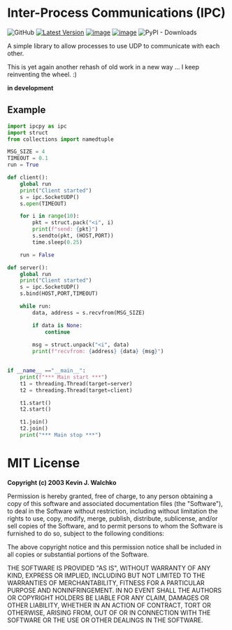# Inter-Process Communications (IPC)
![GitHub](https://img.shields.io/github/license/MomsFriendlyRobotCompany/ipc)
[![Latest Version](https://img.shields.io/pypi/v/ipcpy.svg)](https://pypi.python.org/pypi/ipcpy/)
[![image](https://img.shields.io/pypi/pyversions/ipcpy.svg)](https://pypi.python.org/pypi/ipcpy)
[![image](https://img.shields.io/pypi/format/ipcpy.svg)](https://pypi.python.org/pypi/ipcpy)
![PyPI - Downloads](https://img.shields.io/pypi/dm/ipcpy?color=aqua)


A simple library to allow processes to use UDP to communicate
with each other.

This is yet again another rehash of old work in a new way ... I keep
reinventing the wheel. :)

**in development**

## Example

``` python
import ipcpy as ipc
import struct
from collections import namedtuple

MSG_SIZE = 4
TIMEOUT = 0.1
run = True

def client():
    global run
    print("Client started")
    s = ipc.SocketUDP()
    s.open(TIMEOUT)

    for i in range(10):
        pkt = struct.pack("<i", i)
        print(f"send: {pkt}")
        s.sendto(pkt, (HOST,PORT))
        time.sleep(0.25)

    run = False

def server():
    global run
    print("Client started")
    s = ipc.SocketUDP()
    s.bind(HOST,PORT,TIMEOUT)

    while run:
        data, address = s.recvfrom(MSG_SIZE)

        if data is None:
            continue
            
        msg = struct.unpack("<i", data)
        print(f"recvfrom: {address} {data} {msg}")
                

if __name__ =="__main__":
    print(f"*** Main start ***")
    t1 = threading.Thread(target=server)
    t2 = threading.Thread(target=client)

    t1.start()
    t2.start()

    t1.join()
    t2.join()
    print("*** Main stop ***")
```

# MIT License

**Copyright (c) 2003 Kevin J. Walchko**

Permission is hereby granted, free of charge, to any person obtaining a copy
of this software and associated documentation files (the "Software"), to deal
in the Software without restriction, including without limitation the rights
to use, copy, modify, merge, publish, distribute, sublicense, and/or sell
copies of the Software, and to permit persons to whom the Software is
furnished to do so, subject to the following conditions:

The above copyright notice and this permission notice shall be included in all
copies or substantial portions of the Software.

THE SOFTWARE IS PROVIDED "AS IS", WITHOUT WARRANTY OF ANY KIND, EXPRESS OR
IMPLIED, INCLUDING BUT NOT LIMITED TO THE WARRANTIES OF MERCHANTABILITY,
FITNESS FOR A PARTICULAR PURPOSE AND NONINFRINGEMENT. IN NO EVENT SHALL THE
AUTHORS OR COPYRIGHT HOLDERS BE LIABLE FOR ANY CLAIM, DAMAGES OR OTHER
LIABILITY, WHETHER IN AN ACTION OF CONTRACT, TORT OR OTHERWISE, ARISING FROM,
OUT OF OR IN CONNECTION WITH THE SOFTWARE OR THE USE OR OTHER DEALINGS IN THE
SOFTWARE.
